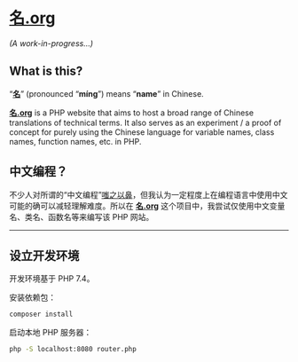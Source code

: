 # [名.org](https://名.org/)

_(A work-in-progress…)_

## What is this?

“**[名](https://en.wiktionary.org/wiki/名)**” (pronounced “**míng**”) means “**name**” in Chinese.

**[名.org](https://名.org/)** is a PHP website that aims to host a broad range of Chinese translations of technical terms. It also serves as an experiment / a proof of concept for purely using the Chinese language for variable names, class names, function names, etc. in PHP.

## 中文编程？

不少人对所谓的“中文编程”[嗤之以鼻](https://www.zhihu.com/question/355223335)，但我认为一定程度上在编程语言中使用中文可能的确可以减轻理解难度。所以在 **[名.org](https://名.org/)** 这个项目中，我尝试仅使用中文变量名、类名、函数名等来编写该 PHP 网站。

---

## 设立开发环境

开发环境基于 PHP 7.4。

安装依赖包：

```bash
composer install
```

启动本地 PHP 服务器：

```bash
php -S localhost:8080 router.php
```
